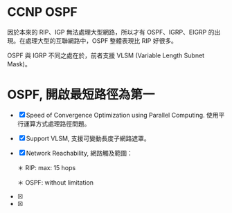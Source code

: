 # CCNP OSPF

因於本來的 RIP、IGP 無法處理大型網路，所以才有 OSPF、IGRP、EIGRP 的出現。在處理大型的互聯網路中，OSPF 整體表現比 RIP 好很多。

OSPF 與 IGRP 不同之處在於，前者支援 VLSM (Variable Length Subnet Mask)。

# OSPF, 開啟最短路徑為第一

- [x] Speed of Convergence Optimization using Parallel Computing. 使用平行運算方式處理路徑問題。

- [x] Support VLSM, 支援可變動長度子網路遮罩。

- [x] Network Reachability, 網路觸及範圍：
   
     ＊ RIP: max: 15 hops
     
     ＊ OSPF: without limitation

- [x]

- [x]
